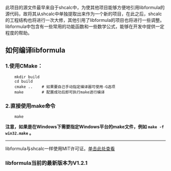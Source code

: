 此项目的源文件最早来自于shcalc中，为使其他项目能够方便地引用libformula的源代码，故将其从shcalc中单独提取出来作为一个新的项目，在此之后，shcalc的工程结构也将进行一次大修，其他引用了libformula的项目也将进行一些调整。  
libformula中包含有一些常用的功能函数和一些数学公式，能够在开发中提供一定程度的帮助。  
## 如何编译libformula  
### 1.使用CMake：
```
    mkdir build
    cd build
    cmake ..    # 如果要自己手动指定编译器可使用-G选项
    make        # 配置成功后即可执行make进行编译
```
### 2.直接使用make命令
```
    make
```
**注意，如果是在Windows下需要指定Windows平台的make文件，例如 `make -f win32.make` 。**  
***
libformula与shcalc一样使用MIT许可证。[单击此处查看](./LICENSE)  
### libformula当前的最新版本为V1.2.1